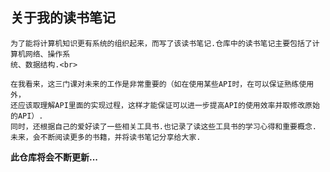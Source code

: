 ## 关于我的读书笔记

    为了能将计算机知识更有系统的组织起来，而写了该读书笔记.仓库中的读书笔记主要包括了计算机网络、操作系
    统、数据结构.<br>
    
    在我看来，这三门课对未来的工作是非常重要的（如在使用某些API时，在可以保证熟练使用外，
    还应该取理解API里面的实现过程，这样才能保证可以进一步提高API的使用效率并取修改原始的API）.
    同时，还根据自己的爱好读了一些相关工具书.也记录了读这些工具书的学习心得和重要概念.
    未来，会不断阅读更多的书籍，并将读书笔记分享给大家.

**此仓库将会不断更新...**
    
